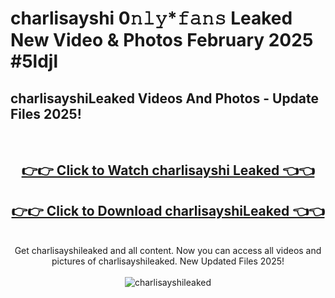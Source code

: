# charlisayshi 0𝚗𝚕𝚢*𝚏𝚊𝚗𝚜 Leaked New Video & Photos February 2025 #5ldjl

<h2>charlisayshiLeaked Videos And Photos - Update Files 2025!</h2>
<br>
<div align="center">
<h2><a href="https://mediaupload.pro?title=charlisayshi&ref=11F" rel="nofollow">👉👉 Click to Watch charlisayshi Leaked 👈👈</a></h2>
<h2><a href="https://mediaupload.pro?title=charlisayshi&ref=11F" rel="nofollow">👉👉 Click to Download charlisayshiLeaked 👈👈</a></h2>
<br>
Get charlisayshileaked and all content. Now you can access all videos and pictures of charlisayshileaked. New Updated Files 2025!
<br>
<br>
<a href="https://mediaupload.pro?title=charlisayshi&ref=11F" rel="nofollow" data-target="animated-image.originalLink"><img src="https://i.ibb.co/Gkj2r4b/banner.png" alt="charlisayshileaked" style="max-width: 100%; display: inline-block;" data-target="animated-image.originalImage"></a>
</div>
<br>

